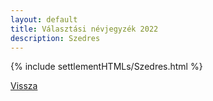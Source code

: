 ```yaml
---
layout: default
title: Választási névjegyzék 2022
description: Szedres
---
```


{% include settlementHTMLs/Szedres.html %}

[Vissza](./)
